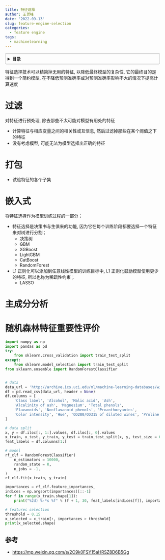 ```yaml
---
title: 特征选择
author: 王哲峰
date: '2022-09-13'
slug: feature-engine-selection
categories:
  - feature engine
tags:
  - machinelearning
---
```


<style>
details {
    border: 1px solid #aaa;
    border-radius: 4px;
    padding: .5em .5em 0;
}
summary {
    font-weight: bold;
    margin: -.5em -.5em 0;
    padding: .5em;
}
details[open] {
    padding: .5em;
}
details[open] summary {
    border-bottom: 1px solid #aaa;
    margin-bottom: .5em;
}
</style>

<details><summary>目录</summary><p>

- [过滤](#过滤)
- [打包](#打包)
- [嵌入式](#嵌入式)
- [主成分分析](#主成分分析)
- [随机森林特征重要性评价](#随机森林特征重要性评价)
  - [参考](#参考)
</p></details><p></p>

特征选择技术可以精简掉无用的特征, 以降低最终模型的复杂性, 
它的最终目的是得到一个简约模型, 在不降低预测准确率或对预测准确率影响不大的情况下提高计算速度

# 过滤

对特征进行预处理, 除去那些不太可能对模型有用处的特征

* 计算特征与相应变量之间的相关性或互信息, 然后过滤掉那些在某个阈值之下的特征
* 没有考虑模型, 可能无法为模型选择出正确的特征

# 打包

* 试验特征的各个子集

# 嵌入式

将特征选择作为模型训练过程的一部分；

* 特征选择是决策书与生俱来的功能, 因为它在每个训练阶段都要选择一个特征来对树进行分割；
    - 决策树
    - GBM
    - XGBoost
    - LightGBM
    - CatBoost
    - RandomForest
* L1 正则化可以添加到任意线性模型的训练目标中, L1 正则化鼓励模型使用更少的特征, 所以也称为稀疏性约束；
    - LASSO

# 主成分分析


# 随机森林特征重要性评价

```python
import numpy as np
import pandas as pd
try:
    from sklearn.cross_validation import train_test_split
except:
    from sklearn.model_selection import train_test_split
from sklearn.ensemble import RandomForestClassifier


# data
data_url = 'http://archive.ics.uci.edu/ml/machine-learning-databases/wine/wine.data'
df = pd.read_csv(data_url, header = None)
df.columns = [
    'Class label', 'Alcohol', 'Malic acid', 'Ash', 
    'Alcalinity of ash', 'Magnesium', 'Total phenols', 
    'Flavanoids', 'Nonflavanoid phenols', 'Proanthocyanins', 
    'Color intensity', 'Hue', 'OD280/OD315 of diluted wines', 'Proline'
]

# data split
x, y = df.iloc[:, 1:].values, df.iloc[:, 0].values
x_train, x_test, y_train, y_test = train_test_split(x, y, test_size = 0.3, random_state = 0)
feat_labels = df.columns[1:]

# model
rf_clf = RandomForestClassifier(
    n_estimators = 10000,
    random_state = 0,
    n_jobs = -1,
)
rf_clf.fit(x_train, y_train)

importances = rf_clf.feature_importances_
indices = np.argsort(importances)[::-1]
for f in range(x_train.shape[1]):
    print("%2d) %-*s %f" % (f + 1, 30, feat_labels[indices[f]], importances[indices[f]]))

# features selection
threshold = 0.15
x_selected = x_train[:, importances > threshold]
print(x_selected.shape)
```

## 参考

* https://mp.weixin.qq.com/s/2O9k0FSY15aHRSZ8D6B5Gg



